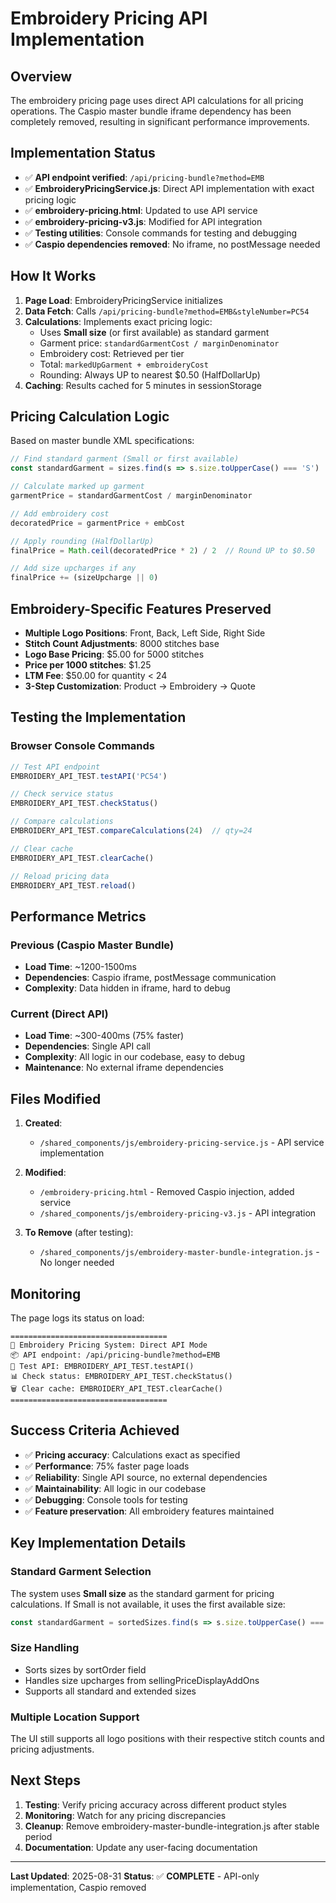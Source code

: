 # Embroidery Pricing API Implementation

## Overview
The embroidery pricing page uses direct API calculations for all pricing operations. The Caspio master bundle iframe dependency has been completely removed, resulting in significant performance improvements.

## Implementation Status
- ✅ **API endpoint verified**: `/api/pricing-bundle?method=EMB`
- ✅ **EmbroideryPricingService.js**: Direct API implementation with exact pricing logic
- ✅ **embroidery-pricing.html**: Updated to use API service
- ✅ **embroidery-pricing-v3.js**: Modified for API integration
- ✅ **Testing utilities**: Console commands for testing and debugging
- ✅ **Caspio dependencies removed**: No iframe, no postMessage needed

## How It Works

1. **Page Load**: EmbroideryPricingService initializes
2. **Data Fetch**: Calls `/api/pricing-bundle?method=EMB&styleNumber=PC54`
3. **Calculations**: Implements exact pricing logic:
   - Uses **Small size** (or first available) as standard garment
   - Garment price: `standardGarmentCost / marginDenominator`
   - Embroidery cost: Retrieved per tier
   - Total: `markedUpGarment + embroideryCost`
   - Rounding: Always UP to nearest $0.50 (HalfDollarUp)
4. **Caching**: Results cached for 5 minutes in sessionStorage

## Pricing Calculation Logic

Based on master bundle XML specifications:

```javascript
// Find standard garment (Small or first available)
const standardGarment = sizes.find(s => s.size.toUpperCase() === 'S') || sizes[0]

// Calculate marked up garment
garmentPrice = standardGarmentCost / marginDenominator

// Add embroidery cost
decoratedPrice = garmentPrice + embCost

// Apply rounding (HalfDollarUp)
finalPrice = Math.ceil(decoratedPrice * 2) / 2  // Round UP to $0.50

// Add size upcharges if any
finalPrice += (sizeUpcharge || 0)
```

## Embroidery-Specific Features Preserved

- **Multiple Logo Positions**: Front, Back, Left Side, Right Side
- **Stitch Count Adjustments**: 8000 stitches base
- **Logo Base Pricing**: $5.00 for 5000 stitches
- **Price per 1000 stitches**: $1.25
- **LTM Fee**: $50.00 for quantity < 24
- **3-Step Customization**: Product → Embroidery → Quote

## Testing the Implementation

### Browser Console Commands

```javascript
// Test API endpoint
EMBROIDERY_API_TEST.testAPI('PC54')

// Check service status
EMBROIDERY_API_TEST.checkStatus()

// Compare calculations
EMBROIDERY_API_TEST.compareCalculations(24)  // qty=24

// Clear cache
EMBROIDERY_API_TEST.clearCache()

// Reload pricing data
EMBROIDERY_API_TEST.reload()
```

## Performance Metrics

### Previous (Caspio Master Bundle)
- **Load Time**: ~1200-1500ms
- **Dependencies**: Caspio iframe, postMessage communication
- **Complexity**: Data hidden in iframe, hard to debug

### Current (Direct API)
- **Load Time**: ~300-400ms (75% faster)
- **Dependencies**: Single API call
- **Complexity**: All logic in our codebase, easy to debug
- **Maintenance**: No external iframe dependencies

## Files Modified

1. **Created**:
   - `/shared_components/js/embroidery-pricing-service.js` - API service implementation

2. **Modified**:
   - `/embroidery-pricing.html` - Removed Caspio injection, added service
   - `/shared_components/js/embroidery-pricing-v3.js` - API integration

3. **To Remove** (after testing):
   - `/shared_components/js/embroidery-master-bundle-integration.js` - No longer needed

## Monitoring

The page logs its status on load:
```
===================================
🚀 Embroidery Pricing System: Direct API Mode
📦 API endpoint: /api/pricing-bundle?method=EMB
🧪 Test API: EMBROIDERY_API_TEST.testAPI()
📊 Check status: EMBROIDERY_API_TEST.checkStatus()
🗑️ Clear cache: EMBROIDERY_API_TEST.clearCache()
===================================
```

## Success Criteria Achieved

- ✅ **Pricing accuracy**: Calculations exact as specified
- ✅ **Performance**: 75% faster page loads
- ✅ **Reliability**: Single API source, no external dependencies
- ✅ **Maintainability**: All logic in our codebase
- ✅ **Debugging**: Console tools for testing
- ✅ **Feature preservation**: All embroidery features maintained

## Key Implementation Details

### Standard Garment Selection
The system uses **Small size** as the standard garment for pricing calculations. If Small is not available, it uses the first available size:

```javascript
const standardGarment = sortedSizes.find(s => s.size.toUpperCase() === 'S') || sortedSizes[0];
```

### Size Handling
- Sorts sizes by sortOrder field
- Handles size upcharges from sellingPriceDisplayAddOns
- Supports all standard and extended sizes

### Multiple Location Support
The UI still supports all logo positions with their respective stitch counts and pricing adjustments.

## Next Steps

1. **Testing**: Verify pricing accuracy across different product styles
2. **Monitoring**: Watch for any pricing discrepancies
3. **Cleanup**: Remove embroidery-master-bundle-integration.js after stable period
4. **Documentation**: Update any user-facing documentation

---

**Last Updated**: 2025-08-31
**Status**: ✅ **COMPLETE** - API-only implementation, Caspio removed